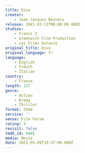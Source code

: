```yaml
---
title: Diva
creator:
    - Jean-Jacques Beineix
release: 1981-03-11T00:00:00.000Z
studios:
    - France 2
    - Greenwich Film Production
    - Les Films Galaxie
original_title: Diva
original_language: fr
language:
    - English
    - French
    - Italian
country:
    - France
length: 117
genre:
    - Action
    - Drama
    - Thriller
format: 35mm
service: ''
venue: Film Forum
rating: 3
revisit: false
tmdb_id: 4485
media: Movie
date: 2022-05-09T19:37:00.000Z
---
```

